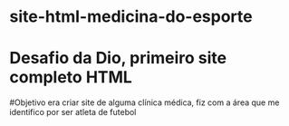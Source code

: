 # site-html-medicina-do-esporte
# Desafio da Dio, primeiro site completo HTML 
#Objetivo era criar site de alguma clínica médica, fiz com a área que me identifico por ser atleta de futebol
